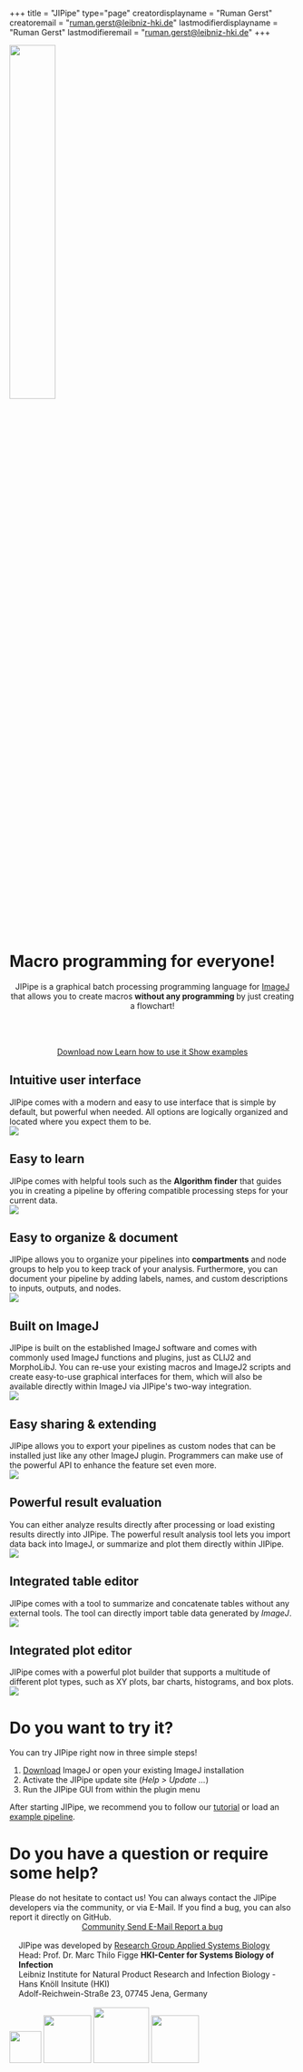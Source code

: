 +++
title = "JIPipe"
type="page"
creatordisplayname = "Ruman Gerst"
creatoremail = "ruman.gerst@leibniz-hki.de"
lastmodifierdisplayname = "Ruman Gerst"
lastmodifieremail = "ruman.gerst@leibniz-hki.de"
+++


<img src="/img/logo-content.svg" style="width: 40%;"/>

# Macro programming for everyone!

<center>
JIPipe is a graphical batch processing programming language for <a href="https://fiji.sc/">ImageJ</a> that
allows you to create macros <strong>without any programming </strong> by just creating a flowchart!
</center>

<center style="margin-top: 4rem;">
<a class="btn btn-success btn-large" type="button" href="/download"> <i class="fa fa-windows"></i><i class="fa fa-linux"></i><i class="fa fa-apple"></i> Download now </a>
<a class="btn btn-info btn-large" type="button" href="/tutorials"> <i class="fa fa-graduation-cap"></i> Learn how to use it </a>
<a class="btn btn-default btn-large" type="button" href="/examples"> <i class="fa fa-flask"></i> Show examples </a>
</center>

<!-- <center>
  <video poster="./img/features/graph_editor.png" preload="none" loop style="margin-top: 5em;" controls >
    <source src="/videos/jipipe-example-fast.webm" />
  </video>
</center> -->

<div class="landing-features-container">
<div class="landing-features">
  <div>
    <div class="feature-description">
      <h2>Intuitive user interface</h2>
      <span>JIPipe comes with a modern and easy to use interface that is simple by default, but powerful when needed.
      All options are logically organized and located where you expect them to be.</span>
    </div>
    <img src="/img/features/graph_editor.png" />
  </div>
  <div>
    <div class="feature-description">
      <h2>Easy to learn</h2>
      <span>JIPipe comes with helpful tools such as the <strong>Algorithm finder</strong> that guides you in creating a pipeline by offering compatible processing steps for your current data.</span>
    </div>
    <img src="/img/features/macro_support.png" />
  </div>
  <div>
    <div class="feature-description">
      <h2>Easy to organize &amp; document</h2>
      <span>JIPipe allows you to organize your pipelines into <strong>compartments</strong> and node groups to help you to keep track of your analysis. Furthermore, you can document your pipeline by adding
      labels, names, and custom descriptions to inputs, outputs, and nodes.</span>
    </div>
    <img src="/img/features/graph_compartments.png" />
  </div>
  <div>
    <div class="feature-description">
      <h2>Built on ImageJ</h2>
      <span>JIPipe is built on the established ImageJ software and comes with commonly used ImageJ functions and plugins, just as CLIJ2 and MorphoLibJ.
      You can re-use your existing macros and ImageJ2 scripts and create easy-to-use graphical interfaces for them, which will also be available directly within ImageJ via JIPipe's two-way integration.</span>
    </div>
    <img src="/img/features/macro_support.png" />
  </div>
  <div>
    <div class="feature-description">
      <h2>Easy sharing &amp; extending</h2>
      <span>JIPipe allows you to export your pipelines as custom nodes that can be installed just like any other ImageJ plugin. Programmers can make use of the powerful API to enhance the feature set even more.</span>
    </div>
    <img src="/img/features/plugin_manager.png" />
  </div>
  <div>
    <div class="feature-description">
      <h2>Powerful result evaluation</h2>
      <span>You can either analyze results directly after processing or load existing results
      directly into JIPipe. The powerful result analysis tool lets you import data back
      into ImageJ, or summarize and plot them directly within JIPipe.</span>
    </div>
    <img src="/img/features/result_analysis.png" />
  </div>
  <div>
    <div class="feature-description">
      <h2>Integrated table editor</h2>
      <span>JIPipe comes with a tool to summarize and concatenate tables without
      any external tools. The tool can directly import table data generated
      by <i>ImageJ</i>.</span>
    </div>
    <img src="/img/features/table_analyzer.png" />
  </div>
  <div>
    <div class="feature-description">
      <h2>Integrated plot editor</h2>
      <span>JIPipe comes with a powerful plot builder that supports a multitude of different plot types,
      such as XY plots, bar charts, histograms, and box plots.</span>
    </div>
    <img src="/img/features/plot_builder.png" />
  </div>
</div>
</div>

<div class="landing-page-try">
  <h1>Do you want to try it?</h1>
  <span>
  You can try JIPipe right now in three simple steps!
  </span>
  <ol>
    <li><a href="https://fiji.sc/" target="_blank">Download</a> ImageJ or open your existing ImageJ installation</li>
    <li>Activate the JIPipe update site (<i>Help &gt; Update ...</i>)</li>
    <li>Run the JIPipe GUI from within the plugin menu</li>
  </ol>
  <span>
  After starting JIPipe, we recommend you to follow our <a href="/tutorials/analysis">tutorial</a> or load an <a href="/examples">example pipeline</a>.
  </span>
</div>

<div class="landing-page-contact">
  <h1>Do you have a question or require some help?</h1>
  <span>
  Please do not hesitate to contact us! You can always contact the JIPipe developers via the community, or via E-Mail.
  If you find a bug, you can also report it directly on GitHub.
  </span>
  <center>
  <a class="btn btn-success btn-large" type="button" href="https://forum.image.sc/tag/jipipe" target="_blank"> <i class="fa fa-comments"></i> Community </a>
  <a class="btn btn-success btn-large" type="button" href="mailto:thilo.figge@leibniz-hki.de"> <i class="fa fa-envelope"></i> Send E-Mail </a>
  <a class="btn btn-info btn-large" type="button" href="https://github.com/applied-systems-biology/jipipe/issues" target="_blank"> <i class="fa fa-bug"></i> Report a bug </a>
  </center>
</div>

<div class="landing-page-credits">
<div style="margin: 1rem;">
JIPipe was developed by <a href="https://www.leibniz-hki.de/en/applied-systems-biology.html">Research Group Applied Systems Biology</a><br/>Head: Prof. Dr. Marc Thilo Figge
<strong>HKI-Center for Systems Biology of Infection</strong></br>
Leibniz Institute for Natural Product Research and Infection Biology - Hans Knöll Insitute (HKI)</br>
Adolf-Reichwein-Straße 23, 07745 Jena, Germany
</div>
<a href="https://www.leibniz-hki.de/en/" target="_blank"><img src="/img/credits/hki.jpg" style="height: 4em; display: inline;"/></a>
<a href="https://www.ilrs.de/" target="_blank"><img src="/img/credits/ilrs.svg" style="height: 6em; display: inline;"/></a>
<a href="https://www.uni-jena.de/en/" target="_blank"><img src="/img/credits/uni-jena.png" style="height: 7em; display: inline;"/></a>
<a href="https://www.polytarget.uni-jena.de/" target="_blank"><img src="/img/credits/PolyTarget_logo.png" style="height: 6em; display: inline;"/></a>
</div>

